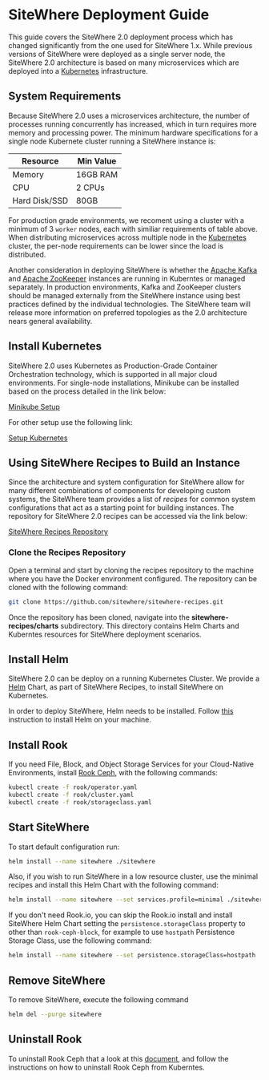 # SiteWhere Deployment Guide

This guide covers the SiteWhere 2.0 deployment process which has changed
significantly from the one used for SiteWhere 1.x. While previous versions
of SiteWhere were deployed as a single server node, the SiteWhere 2.0
architecture is based on many microservices which are deployed into a
[Kubernetes](https://https://kubernetes.io) infrastructure.

## System Requirements

Because SiteWhere 2.0 uses a microservices architecture, the number of
processes running concurrently has increased, which in turn requires
more memory and processing power. The minimum hardware specifications
for a single node Kubernete cluster running a SiteWhere instance is:

| Resource      | Min Value |
| ------------- | --------- |
| Memory        | 16GB RAM  |
| CPU           | 2 CPUs    |
| Hard Disk/SSD | 80GB      |

For production grade environments, we recoment using a cluster with a
minimum of 3 `worker` nodes, each with similiar requirements of table
above. When distributing microservices across multiple node in the
[Kubernetes](https://kubernetes.io) cluster, the per-node requirements
can be lower since the load is distributed.

Another consideration in deploying SiteWhere is whether the
[Apache Kafka](https://kafka.apache.org/) and
[Apache ZooKeeper](https://zookeeper.apache.org/) instances are running
in Kuberntes or managed separately. In production environments, Kafka and
ZooKeeper clusters should be managed externally from the SiteWhere instance
using best practices defined by the individual technologies. The SiteWhere
team will release more information on preferred topologies as the 2.0
architecture nears general availability.

## Install Kubernetes

SiteWhere 2.0 uses Kubernetes as Production-Grade Container Orchestration technology,
which is supported in all major cloud environments. For single-node installations,
Minikube can be installed based on the process detailed in the link below:

[Minikube Setup](https://kubernetes.io/docs/setup/minikube/)

For other setup use the following link:

[Setup Kubernetes](https://kubernetes.io/docs/setup/)

## Using SiteWhere Recipes to Build an Instance

Since the architecture and system configuration for SiteWhere allow for many
different combinations of components for developing custom systems, the
SiteWhere team provides a list of _recipes_ for common system configurations
that act as a starting point for building instances. The repository for
SiteWhere 2.0 recipes can be accessed via the link below:

[SiteWhere Recipes Repository](https://github.com/sitewhere/sitewhere-recipes)

### Clone the Recipes Repository

Open a terminal and start by cloning the recipes repository to the machine
where you have the Docker environment configured. The repository can be cloned
with the following command:

```sh
git clone https://github.com/sitewhere/sitewhere-recipes.git
```

Once the repository has been cloned, navigate into the **sitewhere-recipes/charts**
subdirectory. This directory contains Helm Charts and Kuberntes resources for SiteWhere
deployment scenarios.


## Install Helm

SiteWhere 2.0 can be deploy on a running Kubernetes Cluster. We provide a
[Helm](https://helm.sh/) Chart, as part of SiteWhere Recipes, to install SiteWhere
on Kubernetes.

In order to deploy SiteWhere, Helm needs to be installed. Follow
[this](https://docs.helm.sh/using_helm/#installing-helm) instruction to install
Helm on your machine.

## Install Rook

If you need File, Block, and Object Storage Services for your Cloud-Native Environments,
install [Rook Ceph](https://rook.io), with the following commands:

```sh
kubectl create -f rook/operator.yaml
kubectl create -f rook/cluster.yaml
kubectl create -f rook/storageclass.yaml
```

## Start SiteWhere

To start default configuration run:

```sh
helm install --name sitewhere ./sitewhere
```

Also, if you wish to run SiteWhere in a low resource cluster, use the 
minimal recipes and install this Helm Chart with the following command:

```sh
helm install --name sitewhere --set services.profile=minimal ./sitewhere
```

If you don't need Rook.io, you can skip the Rook.io install and install
SiteWhere Helm Chart setting the `persistence.storageClass` property to
other than `rook-ceph-block`, for example to use `hostpath` Persistence
Storage Class, use the following command:  

```sh
helm install --name sitewhere --set persistence.storageClass=hostpath ./sitewhere
```

## Remove SiteWhere

To remove SiteWhere, execute the following command

```sh
helm del --purge sitewhere
```

## Uninstall Rook

To uninstall Rook Ceph that a look at this [document](https://rook.io/docs/rook/v0.8/ceph-teardown.html),
and follow the instructions on how to uninstall Rook Ceph from Kuberntes.